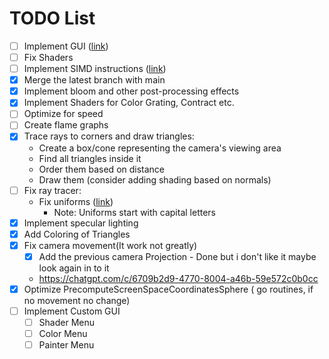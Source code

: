 
# TODO List

- [ ] Implement GUI ([link](https://github.com/zeozeozeo/ebitengine-microui-go))
- [ ] Fix Shaders
- [ ] Implement SIMD instructions ([link](https://github.com/viterin/vek))
- [X] Merge the latest branch with main
- [X] Implement bloom and other post-processing effects
- [X] Implement Shaders for Color Grating, Contract etc.
- [ ] Optimize for speed
- [ ] Create flame graphs
- [X] Trace rays to corners and draw triangles:
  - Create a box/cone representing the camera's viewing area
  - Find all triangles inside it
  - Order them based on distance
  - Draw them (consider adding shading based on normals)
- [ ] Fix ray tracer:
  - Fix uniforms ([link](https://github.com/tinne26/kage-desk/blob/main/docs/tutorials/intro/06_uniforms.md))
    - Note: Uniforms start with capital letters
- [X] Implement specular lighting
- [X] Add Coloring of Triangles
- [X] Fix camera movement(It work not greatly)
  - [X] Add the previous camera Projection - Done but i don't like it maybe look again in to it
  - <https://chatgpt.com/c/6709b2d9-4770-8004-a46b-59e572c0b0cc>
- [X] Optimize  PrecomputeScreenSpaceCoordinatesSphere ( go routines, if no movement no change)
- [ ] Implement Custom GUI
  - [ ] Shader Menu
  - [ ] Color Menu
  - [ ] Painter Menu

